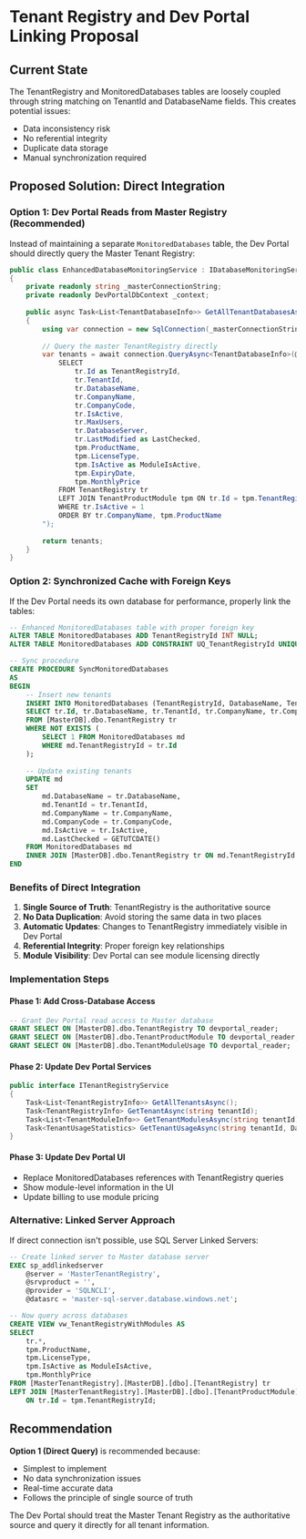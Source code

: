 # Tenant Registry and Dev Portal Linking Proposal

## Current State
The TenantRegistry and MonitoredDatabases tables are loosely coupled through string matching on TenantId and DatabaseName fields. This creates potential issues:
- Data inconsistency risk
- No referential integrity
- Duplicate data storage
- Manual synchronization required

## Proposed Solution: Direct Integration

### Option 1: Dev Portal Reads from Master Registry (Recommended)

Instead of maintaining a separate `MonitoredDatabases` table, the Dev Portal should directly query the Master Tenant Registry:

```csharp
public class EnhancedDatabaseMonitoringService : IDatabaseMonitoringService
{
    private readonly string _masterConnectionString;
    private readonly DevPortalDbContext _context;
    
    public async Task<List<TenantDatabaseInfo>> GetAllTenantDatabasesAsync()
    {
        using var connection = new SqlConnection(_masterConnectionString);
        
        // Query the master TenantRegistry directly
        var tenants = await connection.QueryAsync<TenantDatabaseInfo>(@"
            SELECT 
                tr.Id as TenantRegistryId,
                tr.TenantId,
                tr.DatabaseName,
                tr.CompanyName,
                tr.CompanyCode,
                tr.IsActive,
                tr.MaxUsers,
                tr.DatabaseServer,
                tr.LastModified as LastChecked,
                tpm.ProductName,
                tpm.LicenseType,
                tpm.IsActive as ModuleIsActive,
                tpm.ExpiryDate,
                tpm.MonthlyPrice
            FROM TenantRegistry tr
            LEFT JOIN TenantProductModule tpm ON tr.Id = tpm.TenantRegistryId
            WHERE tr.IsActive = 1
            ORDER BY tr.CompanyName, tpm.ProductName
        ");
        
        return tenants;
    }
}
```

### Option 2: Synchronized Cache with Foreign Keys

If the Dev Portal needs its own database for performance, properly link the tables:

```sql
-- Enhanced MonitoredDatabases table with proper foreign key
ALTER TABLE MonitoredDatabases ADD TenantRegistryId INT NULL;
ALTER TABLE MonitoredDatabases ADD CONSTRAINT UQ_TenantRegistryId UNIQUE (TenantRegistryId);

-- Sync procedure
CREATE PROCEDURE SyncMonitoredDatabases
AS
BEGIN
    -- Insert new tenants
    INSERT INTO MonitoredDatabases (TenantRegistryId, DatabaseName, TenantId, CompanyName, CompanyCode, IsActive)
    SELECT tr.Id, tr.DatabaseName, tr.TenantId, tr.CompanyName, tr.CompanyCode, tr.IsActive
    FROM [MasterDB].dbo.TenantRegistry tr
    WHERE NOT EXISTS (
        SELECT 1 FROM MonitoredDatabases md 
        WHERE md.TenantRegistryId = tr.Id
    );
    
    -- Update existing tenants
    UPDATE md
    SET 
        md.DatabaseName = tr.DatabaseName,
        md.TenantId = tr.TenantId,
        md.CompanyName = tr.CompanyName,
        md.CompanyCode = tr.CompanyCode,
        md.IsActive = tr.IsActive,
        md.LastChecked = GETUTCDATE()
    FROM MonitoredDatabases md
    INNER JOIN [MasterDB].dbo.TenantRegistry tr ON md.TenantRegistryId = tr.Id;
END
```

### Benefits of Direct Integration

1. **Single Source of Truth**: TenantRegistry is the authoritative source
2. **No Data Duplication**: Avoid storing the same data in two places
3. **Automatic Updates**: Changes to TenantRegistry immediately visible in Dev Portal
4. **Referential Integrity**: Proper foreign key relationships
5. **Module Visibility**: Dev Portal can see module licensing directly

### Implementation Steps

#### Phase 1: Add Cross-Database Access
```sql
-- Grant Dev Portal read access to Master database
GRANT SELECT ON [MasterDB].dbo.TenantRegistry TO devportal_reader;
GRANT SELECT ON [MasterDB].dbo.TenantProductModule TO devportal_reader;
GRANT SELECT ON [MasterDB].dbo.TenantModuleUsage TO devportal_reader;
```

#### Phase 2: Update Dev Portal Services
```csharp
public interface ITenantRegistryService
{
    Task<List<TenantRegistryInfo>> GetAllTenantsAsync();
    Task<TenantRegistryInfo> GetTenantAsync(string tenantId);
    Task<List<TenantModuleInfo>> GetTenantModulesAsync(string tenantId);
    Task<TenantUsageStatistics> GetTenantUsageAsync(string tenantId, DateTime startDate, DateTime endDate);
}
```

#### Phase 3: Update Dev Portal UI
- Replace MonitoredDatabases references with TenantRegistry queries
- Show module-level information in the UI
- Update billing to use module pricing

### Alternative: Linked Server Approach

If direct connection isn't possible, use SQL Server Linked Servers:

```sql
-- Create linked server to Master database server
EXEC sp_addlinkedserver 
    @server = 'MasterTenantRegistry',
    @srvproduct = '',
    @provider = 'SQLNCLI',
    @datasrc = 'master-sql-server.database.windows.net';

-- Now query across databases
CREATE VIEW vw_TenantRegistryWithModules AS
SELECT 
    tr.*,
    tpm.ProductName,
    tpm.LicenseType,
    tpm.IsActive as ModuleIsActive,
    tpm.MonthlyPrice
FROM [MasterTenantRegistry].[MasterDB].[dbo].[TenantRegistry] tr
LEFT JOIN [MasterTenantRegistry].[MasterDB].[dbo].[TenantProductModule] tpm 
    ON tr.Id = tpm.TenantRegistryId;
```

## Recommendation

**Option 1 (Direct Query)** is recommended because:
- Simplest to implement
- No data synchronization issues
- Real-time accurate data
- Follows the principle of single source of truth

The Dev Portal should treat the Master Tenant Registry as the authoritative source and query it directly for all tenant information.